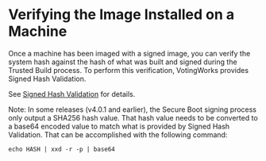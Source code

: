 # Verifying the Image Installed on a Machine

Once a machine has been imaged with a signed image, you can verify the system hash against the hash of what was built and signed during the Trusted Build process. To perform this verification, VotingWorks provides Signed Hash Validation.

See [Signed Hash Validation](../../system-overview/signed-hash-validation.md) for details.

Note: In some releases (v4.0.1 and earlier), the Secure Boot signing process only output a SHA256 hash value. That hash value needs to be converted to a base64 encoded value to match what is provided by Signed Hash Validation. That can be accomplished with the following command:

```
echo HASH | xxd -r -p | base64
```



[\
](https://docs.voting.works/vxsuite-tdp-v3.1/trusted-build/installing-an-image-via-vx-iso/machine-configuration-wizard-and-vxcertifier)
